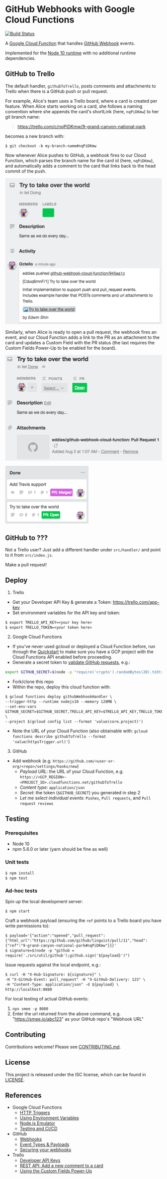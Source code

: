 # GitHub Webhooks with Google Cloud Functions

[![Build Status](https://travis-ci.com/eddies/github-webhook-cloud-function.svg?branch=master)](https://travis-ci.com/eddies/github-webhook-cloud-function)

A [Google Cloud Function](https://cloud.google.com/functions/) that handles [GitHub Webhook](https://developer.github.com/webhooks/) events.

Implemented for the [Node 10 runtime](https://cloud.google.com/functions/docs/concepts/nodejs-10-runtime) with no additional runtime dependencies.

## GitHub to Trello

The default handler, `githubToTrello`, posts comments and attachments to Trello when there is a GitHub push or pull request.

For example, Alice's team uses a Trello board, where a card is created per feature. When Alice starts working on a card, she follows a naming convention where she appends the card's shortLink (here, `nqPiDKmw`) to her git branch name:

> https://trello.com/c/nqPiDKmw/9-grand-canyon-national-park

becomes a new branch with:
```console
$ git checkout -b my-branch-name#nqPiDKmw
```

Now whenever Alice pushes to GitHub, a webhook fires to our Cloud Function, which parses the branch name for the card id (here, `nqPiDKmw`), and automatically adds a comment to the card that links back to the head commit of the push.

![Screenshot of Trello comment generated by git push](docs/images/push-comment.png?raw=true "Trello Comment from push event")

Similarly, when Alice is ready to open a pull request, the webhook fires an event, and our Cloud Function adds a link to the PR as an attachment to the card and updates a Custom Field with the PR status (the last requires the Custom Fields Power-Up to be enabled for the board).

![Screenshot of Trello attachment generated by Pull Request](docs/images/pull-attachment.png?raw=true "Trello Attachment from pull_request event")

![Screenshot of Trello list view](docs/images/trello-list-view.png?raw=true "Trello List")

## GitHub to ???
Not a Trello user? Just add a different handler under `src/handler/` and point to it from `src/index.js`.

Make a pull request!

## Deploy

1. Trello
  * Get your Developer API Key & generate a Token: https://trello.com/app-key
  * Set environment variables for the API key and token:
  ```console
  $ export TRELLO_API_KEY=<your key here>
  $ export TRELLO_TOKEN=<your token here>
  ```
2. Google Cloud Functions
  * If you've never used gcloud or deployed a Cloud Function before, run through the [Quickstart](https://cloud.google.com/functions/docs/quickstart#functions-deploy-command-node10) to make sure you have a GCP project with the Cloud Functions API enabled before proceeding.
  * Generate a secret token to [validate GitHub requests](https://developer.github.com/webhooks/securing/), e.g.:
  ```bash
  export GITHUB_SECRET=$(node -p "require('crypto').randomBytes(20).toString('hex');")
  ```
  * Fork/clone this repo
  * Within the repo, deploy this cloud function with:
  ```console
  $ gcloud functions deploy githubWebhookHandler \
  --trigger-http --runtime nodejs10 --memory 128MB \
  --set-env-vars GITHUB_SECRET=$GITHUB_SECRET,TRELLO_API_KEY=$TRELLO_API_KEY,TRELLO_TOKEN=$TRELLO_TOKEN \
  --project $(gcloud config list --format 'value(core.project)')
  ```
  * Note the URL of your Cloud Function (also obtainable with: `gcloud functions describe githubToTrello --format 'value(httpsTrigger.url)'`)
3. GitHub
  * Add webhook (e.g. `https://github.com/<user-or-org/<repo>/settings/hooks/new`)
    * *Payload URL*: the URL of your Cloud Function, e.g. `
https://<GCP_REGION>-<PROJECT_ID>.cloudfunctions.net/githubToTrello`
    * *Content type*: `application/json`
    * *Secret*: the token (`$GITHUB_SECRET`) you generated in step 2
    * *Let me select individual events*: `Pushes`, `Pull requests`, and `Pull request reviews`


## Testing

### Prerequisites
* Node 10
* npm 5.6.0 or later (yarn should be fine as well)

### Unit tests
```console
$ npm install
$ npm test
```

### Ad-hoc tests

Spin up the local development server:

```console
$ npm start
```

Craft a webhook payload (ensuring the `ref` points to a Trello board you have write permissions to):
```console
$ payload='{"action":"opened","pull_request":{"html_url":"https://github.com/github/linguist/pull/11","head":{"ref":"9-grand-canyon-national-park#nqPiDKmw"}}}'
$ signature=$(node -p "github = require('./src/util/github');github.sign('${payload}')")
```

Issue requests against the local endpoint, e.g.:

```console
$ curl -H "X-Hub-Signature: ${signature}" \
-H "X-GitHub-Event: pull_request" -H "X-GitHub-Delivery: 123" \
-H "Content-Type: application/json" -d ${payload} \
http://localhost:8080
```

For local testing of actual GitHub events:

1. `npx smee -p 8080`
2. Enter the url returned from the above command, e.g. "https://smee.io/abc123" as your GitHub repo's "Webhook URL"

## Contributing
Contributions welcome! Please see [CONTRIBUTING.md](docs/CONTRIBUTING.md).

## License
This project is released under the ISC license, which can be found in [LICENSE](LICENSE).

## References
* Google Cloud Functions
  * [HTTP Triggers](https://cloud.google.com/functions/docs/calling/http)
  * [Using Environment Variables](https://cloud.google.com/functions/docs/env-var)
  * [Node.js Emulator](https://cloud.google.com/functions/docs/emulator)
  * [Testing and CI/CD](https://cloud.google.com/functions/docs/bestpractices/testing)
* GitHub
  * [Webhooks](https://developer.github.com/webhooks/)
  * [Event Types & Payloads](https://developer.github.com/v3/activity/events/types/)
  * [Securing your webhooks](https://developer.github.com/webhooks/securing/)
* Trello
  * [Developer API Keys](https://trello.com/app-key)
  * [REST API: Add a new comment to a card](https://trello.readme.io/reference#cardsidactionscomments)
  * [Using the Custom Fields Power-Up](https://help.trello.com/article/1067-using-the-custom-fields-power-up)
